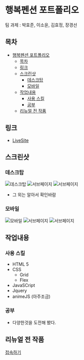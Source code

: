# 행복펜션 포트폴리오

팀 과제 : 박효준, 이소윤, 김효정, 장경선

## 목차

- [행복펜션 포트폴리오](#행복펜션-포트폴리오)
  - [목차](#목차)
  - [링크](#링크)
  - [스크린샷](#스크린샷)
    - [데스크탑](#데스크탑)
    - [모바일](#모바일)
  - [작업내용](#작업내용)
    - [사용 스킬](#사용-스킬)
    - [공부](#공부)
  - [리뉴얼 전 작품](#리뉴얼-전-작품)

## 링크

-   [LiveSite](https://hyojuns.github.io/Rentalcottage-project/)

## 스크린샷

### 데스크탑

![데스크탑](./screenshots/background_desktop.png)
![서브페이지](screenshots/about_desktop.png)
![서브페이지](screenshots/room_desktop.png)

-   그 외는 알아서 확인바람

### 모바일

![모바일](screenshots/background_mobile.png)
![서브페이지](screenshots/about_mobile.png)
![서브페이지](screenshots/room_mobile.png)

## 작업내용

### 사용 스킬

-   HTML 5
-   CSS
    -   Grid
    -   Flex
-   JavaSCript
-   Jquery
-   animeJS (아주조금)

### 공부

-   다양한것을 도전해 봤다.

## 리뉴얼 전 작품

[접속하기](http://www.gphappy.kr/)
